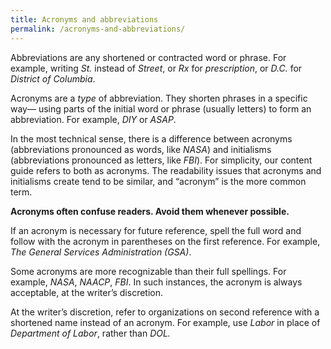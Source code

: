 ```yaml
---
title: Acronyms and abbreviations
permalink: /acronyms-and-abbreviations/
---
```


Abbreviations are any shortened or contracted word or phrase. For example, writing *St.* instead of *Street*, or *Rx* for *prescription*, or *D.C.* for *District of Columbia*. 

Acronyms are a *type* of abbreviation. They shorten phrases in a specific way— using parts of the initial word or phrase (usually letters) to form an abbreviation. For example, *DIY* or *ASAP*.

In the most technical sense, there is a difference between acronyms (abbreviations pronounced as words, like *NASA*) and initialisms (abbreviations pronounced as letters, like *FBI*). For simplicity, our content guide refers to both as acronyms. The readability issues that acronyms and initialisms create tend to be similar, and “acronym” is the more common term.

**Acronyms often confuse readers. Avoid them whenever possible.**

If an acronym is necessary for future reference, spell the full word
and follow with the acronym in parentheses on the first reference. For example, *The
General Services Administration (GSA)*.

Some acronyms are more recognizable than their full spellings. For example,
*NASA*, *NAACP*, *FBI*. In such instances, the acronym is always
acceptable, at the writer’s discretion.

At the writer’s discretion, refer to organizations on second reference
with a shortened name instead of an acronym. For example, use *Labor* in
place of *Department of Labor*, rather than *DOL.*
